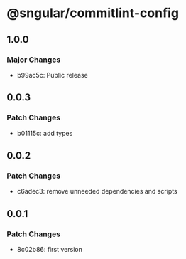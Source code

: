 # @sngular/commitlint-config

## 1.0.0

### Major Changes

- b99ac5c: Public release

## 0.0.3

### Patch Changes

- b01115c: add types

## 0.0.2

### Patch Changes

- c6adec3: remove unneeded dependencies and scripts

## 0.0.1

### Patch Changes

- 8c02b86: first version
